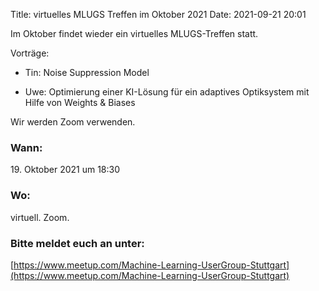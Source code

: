 Title: virtuelles MLUGS Treffen im Oktober 2021
Date: 2021-09-21 20:01

Im Oktober findet wieder ein virtuelles MLUGS-Treffen statt.

Vorträge:

- Tin: Noise Suppression Model

- Uwe: Optimierung einer KI-Lösung für ein adaptives Optiksystem mit Hilfe von Weights & Biases

Wir werden Zoom verwenden.


### Wann:

<p>19. Oktober 2021 um 18:30</p>  

### Wo:

virtuell. Zoom.

### Bitte meldet euch an unter:
[https://www.meetup.com/Machine-Learning-UserGroup-Stuttgart](https://www.meetup.com/Machine-Learning-UserGroup-Stuttgart)

